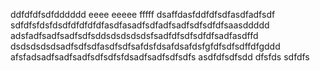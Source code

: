 ddfdfdfsdfdddddd
eeee
eeeee
fffff
dsaffdasfddfdfsdfasdfadfsdf
sdfdfsfdsfdsdfdfdfdfdfasdfasadfsdfadfsadfsdfsdfdfsaasddddd
adsfadfsadfsadfsdfsddsdsdsdsdsfsadfdfsdfsdfdfsadfasdffd
dsdsdsdsdsadfsdfsdfasdfsdfsafdsfdsafdsafdsfgfdfsdfsdffdfgddd
afsfadsadfsadfsadfsdfsdfsfdsadfsadfsdfsdfs
asdfdfsdfsdd
dfsfds
sdfdfs
